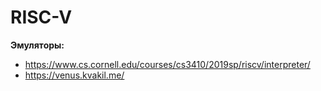 # RISC-V

**Эмуляторы:**

* https://www.cs.cornell.edu/courses/cs3410/2019sp/riscv/interpreter/
* https://venus.kvakil.me/